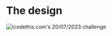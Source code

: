# The design

![icodethis.com's 20/07/2023 challenge](https://icodethis.com/images/projects/timer.jpg)